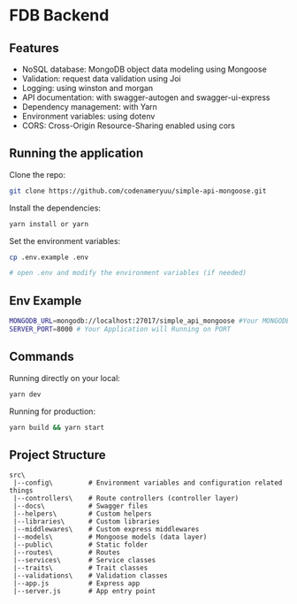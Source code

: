 # FDB Backend

## Features

- NoSQL database: MongoDB object data modeling using Mongoose
- Validation: request data validation using Joi
- Logging: using winston and morgan
- API documentation: with swagger-autogen and swagger-ui-express
- Dependency management: with Yarn
- Environment variables: using dotenv
- CORS: Cross-Origin Resource-Sharing enabled using cors

## Running the application

Clone the repo:

```bash
git clone https://github.com/codenameryuu/simple-api-mongoose.git
```

Install the dependencies:

```bash
yarn install or yarn
```

Set the environment variables:

```bash
cp .env.example .env

# open .env and modify the environment variables (if needed)
```

## Env Example

```bash
MONGODB_URL=mongodb://localhost:27017/simple_api_mongoose #Your MONGODB URL
SERVER_PORT=8000 # Your Application will Running on PORT
```

## Commands

Running directly on your local:

```bash
yarn dev
```

Running for production:

```bash
yarn build && yarn start
```

## Project Structure

```
src\
 |--config\         # Environment variables and configuration related things
 |--controllers\    # Route controllers (controller layer)
 |--docs\           # Swagger files
 |--helpers\        # Custom helpers
 |--libraries\      # Custom libraries
 |--middlewares\    # Custom express middlewares
 |--models\         # Mongoose models (data layer)
 |--public\         # Static folder
 |--routes\         # Routes
 |--services\       # Service classes
 |--traits\         # Trait classes
 |--validations\    # Validation classes
 |--app.js          # Express app
 |--server.js       # App entry point
```
